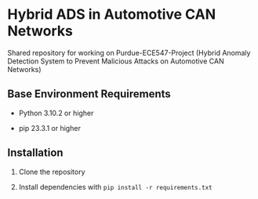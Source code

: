 # Hybrid ADS in Automotive CAN Networks

Shared repository for working on Purdue-ECE547-Project (Hybrid Anomaly Detection System to Prevent Malicious Attacks on Automotive CAN Networks)

## Base Environment Requirements

- Python 3.10.2 or higher

- pip 23.3.1 or higher

## Installation

1. Clone the repository

2. Install dependencies with `pip install -r requirements.txt`
